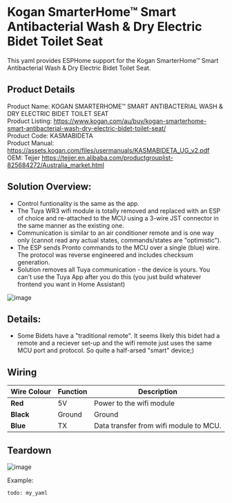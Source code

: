 # Kogan SmarterHome™ Smart Antibacterial Wash & Dry Electric Bidet Toilet Seat

This yaml provides ESPHome support for the Kogan SmarterHome™ Smart Antibacterial Wash & Dry Electric Bidet Toilet Seat.  

## Product Details
Product Name:      KOGAN SMARTERHOME™ SMART ANTIBACTERIAL WASH & DRY ELECTRIC BIDET TOILET SEAT  
Product Listing:   https://www.kogan.com/au/buy/kogan-smarterhome-smart-antibacterial-wash-dry-electric-bidet-toilet-seat/  
Product Code:      KASMABIDETA  
Product Manual:    https://assets.kogan.com/files/usermanuals/KASMABIDETA_UG_v2.pdf  
OEM:               Tejjer https://tejjer.en.alibaba.com/productgrouplist-825684272/Australia_market.html

## Solution Overview:
* Control funtionality is the same as the app.
* The Tuya WR3 wifi module is totally removed and replaced with an ESP of choice and re-attached to the MCU using a 3-wire JST connector in the same manner as the existing one.  
* Communication is similar to an air conditioner remote and is one way only (cannot read any actual states, commands/states are "optimistic").  
* The ESP sends Pronto commands to the MCU over a single (blue) wire. The protocol was reverse engineered and includes checksum generation.
* Solution removes all Tuya communication - the device is yours. You can't use the Tuya App after you do this (you just build whatever frontend you want in Home Assistant)

![image](https://github.com/OkhammahkO/esphome_my_custom_components/assets/43776617/9b7b1ba4-1bef-4b2c-b360-266b64056bd5)


## Details:
* Some Bidets have a "traditional remote". It seems likely this bidet had a remote and a reciever set-up and the wifi remote just uses the same MCU port and protocol. So quite a half-arsed "smart" device;)


## Wiring
| **Wire Colour** | **Function** | **Description**                         |
|-----------------|--------------|-----------------------------------------|
| **Red**         | 5V           | Power to the wifi module                |
| **Black**       | Ground       | Ground                                  |
| **Blue**        | TX           | Data transfer from wifi module to MCU.  |

## Teardown
![image](https://github.com/OkhammahkO/esphome_my_custom_components/assets/43776617/f63378d9-b8c1-418d-99a5-042ef7a8c15d)


Example:

```
todo: my_yaml

```

